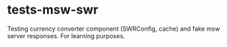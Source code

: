 # tests-msw-swr
Testing currency converter component (SWRConfig, cache) and fake msw server responses. For learning purposes.
